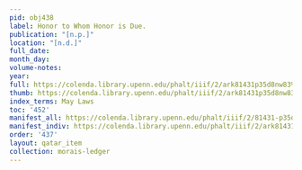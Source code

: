 ```yaml
---
pid: obj438
label: Honor to Whom Honor is Due.
publication: "[n.p.]"
location: "[n.d.]"
full_date:
month_day:
volume-notes:
year:
full: https://colenda.library.upenn.edu/phalt/iiif/2/ark81431p35d8nw83%2FSHA256E-s7834483--606f28222695ec24e67d96f2395ed8c4508bd8014f38d1c50438c5c4aae60d50.jpeg/full/3500,/0/default.jpg
thumb: https://colenda.library.upenn.edu/phalt/iiif/2/ark81431p35d8nw83%2FSHA256E-s7834483--606f28222695ec24e67d96f2395ed8c4508bd8014f38d1c50438c5c4aae60d50.jpeg/full/!200,200/0/default.jpg
index_terms: May Laws
toc: '452'
manifest_all: https://colenda.library.upenn.edu/phalt/iiif/2/81431-p35d8nw83/manifest
manifest_indiv: https://colenda.library.upenn.edu/phalt/iiif/2/ark81431p35d8nw83%2FSHA256E-s7834483--606f28222695ec24e67d96f2395ed8c4508bd8014f38d1c50438c5c4aae60d50.jpeg
order: '437'
layout: qatar_item
collection: morais-ledger
---
```

